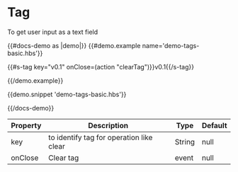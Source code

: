# Tag

<p>To get user input as a text field</p>

{{#docs-demo as |demo|}}
{{#demo.example name='demo-tags-basic.hbs'}}

{{#s-tag key="v0.1" onClose=(action "clearTag")}}v0.1{{/s-tag}}

{{/demo.example}}

{{demo.snippet 'demo-tags-basic.hbs'}}

{{/docs-demo}}

| Property | Description                              | Type   | Default |
| -------- | ---------------------------------------- | ------ | ------- |
| key      | to identify tag for operation like clear | String | null    |
| onClose  | Clear tag                                | event  | null    |
